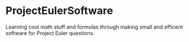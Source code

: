 # ProjectEulerSoftware
Learning cool math stuff and formulas through making small and efficent software for Project Euler questions.
